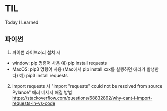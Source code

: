 # TIL

Today I Learned

## 파이썬 
1. 파이썬 라이브러리 설치 시 
- window: pip 명령어 사용
예) pip install requests
- MacOS: pip3 명령어 사용 (Mac에서 pip install xxx를 실행하면 에러가 발생한다) 
예) pip3 install requests

2. import requests 시 "import "requests" could not be resolved from source Pylance" 에러 메세지 해결 방법 
https://stackoverflow.com/questions/68832892/why-cant-i-import-requests-in-vs-code
